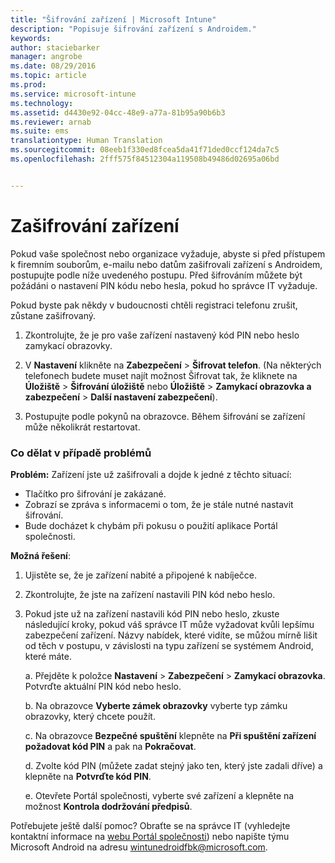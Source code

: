 ```yaml
---
title: "Šifrování zařízení | Microsoft Intune"
description: "Popisuje šifrování zařízení s Androidem."
keywords: 
author: staciebarker
manager: angrobe
ms.date: 08/29/2016
ms.topic: article
ms.prod: 
ms.service: microsoft-intune
ms.technology: 
ms.assetid: d4430e92-04cc-48e9-a77a-81b95a90b6b3
ms.reviewer: arnab
ms.suite: ems
translationtype: Human Translation
ms.sourcegitcommit: 08eeb1f330ed8fcea5da41f71ded0ccf124da7c5
ms.openlocfilehash: 2fff575f84512304a119508b49486d02695a06bd


---
```



# Zašifrování zařízení

Pokud vaše společnost nebo organizace vyžaduje, abyste si před přístupem k firemním souborům, e-mailu nebo datům zašifrovali zařízení s Androidem, postupujte podle níže uvedeného postupu. Před šifrováním můžete být požádáni o nastavení PIN kódu nebo hesla, pokud ho správce IT vyžaduje.

Pokud byste pak někdy v budoucnosti chtěli registraci telefonu zrušit, zůstane zašifrovaný.

1.  Zkontrolujte, že je pro vaše zařízení nastavený kód PIN nebo heslo zamykací obrazovky.

2.  V **Nastavení** klikněte na **Zabezpečení** &gt; **Šifrovat telefon**.
    (Na některých telefonech budete muset najít možnost Šifrovat tak, že kliknete na **Úložiště** &gt; **Šifrování úložiště** nebo **Úložiště** &gt; **Zamykací obrazovka a zabezpečení** &gt; **Další nastavení zabezpečení**).

3.  Postupujte podle pokynů na obrazovce. Během šifrování se zařízení může několikrát restartovat.

### Co dělat v případě problémů
**Problém:** Zařízení jste už zašifrovali a dojde k jedné z těchto situací:

- Tlačítko pro šifrování je zakázané.
- Zobrazí se zpráva s informacemi o tom, že je stále nutné nastavit šifrování.
- Bude docházet k chybám při pokusu o použití aplikace Portál společnosti.

**Možná řešení**: 

1. Ujistěte se, že je zařízení nabité a připojené k nabíječce.

2. Zkontrolujte, že jste na zařízení nastavili PIN kód nebo heslo.

3. Pokud jste už na zařízení nastavili kód PIN nebo heslo, zkuste následující kroky, pokud váš správce IT může vyžadovat kvůli lepšímu zabezpečení zařízení. Názvy nabídek, které vidíte, se můžou mírně lišit od těch v postupu, v závislosti na typu zařízení se systémem Android, které máte.

    a. Přejděte k položce **Nastavení** > **Zabezpečení** > **Zamykací obrazovka**. Potvrďte aktuální PIN kód nebo heslo.

    b. Na obrazovce **Vyberte zámek obrazovky** vyberte typ zámku obrazovky, který chcete použít.

    c. Na obrazovce **Bezpečné spuštění** klepněte na **Při spuštění zařízení požadovat kód PIN** a pak na **Pokračovat**.

    d. Zvolte kód PIN (můžete zadat stejný jako ten, který jste zadali dříve) a klepněte na **Potvrďte kód PIN**.

    e. Otevřete Portál společnosti, vyberte své zařízení a klepněte na možnost **Kontrola dodržování předpisů**.

Potřebujete ještě další pomoc? Obraťte se na správce IT (vyhledejte kontaktní informace na [webu Portál společnosti](http://portal.manage.microsoft.com)) nebo napište týmu Microsoft Android na adresu wintunedroidfbk@microsoft.com.





<!--HONumber=Aug16_HO5-->


